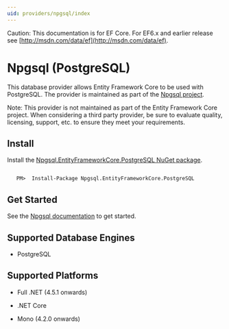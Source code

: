 ```yaml
---
uid: providers/npgsql/index
---
```

Caution: This documentation is for EF Core. For EF6.x and earlier release see [http://msdn.com/data/ef](http://msdn.com/data/ef).

  # Npgsql (PostgreSQL)

This database provider allows Entity Framework Core to be used with PostgreSQL. The provider is maintained as part of the [Npgsql project](http://www.npgsql.org).

Note: This provider is not maintained as part of the Entity Framework Core project. When considering a third party provider, be sure to evaluate quality, licensing, support, etc. to ensure they meet your requirements.

  ## Install

Install the [Npgsql.EntityFrameworkCore.PostgreSQL NuGet package](https://www.nuget.org/packages/Npgsql.EntityFrameworkCore.PostgreSQL).

<!-- literal_block {"ids": [], "classes": [], "xml:space": "preserve", "backrefs": [], "linenos": false, "dupnames": [], "language": "text", "highlight_args": {}, "names": []} -->

````text

   PM>  Install-Package Npgsql.EntityFrameworkCore.PostgreSQL
   ````

  ## Get Started

See the [Npgsql documentation](http://www.npgsql.org/doc/efcore.html) to get started.

  ## Supported Database Engines

   * PostgreSQL

  ## Supported Platforms

   * Full .NET (4.5.1 onwards)

   * .NET Core

   * Mono (4.2.0 onwards)
